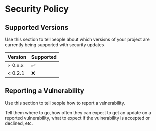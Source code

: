 # Security Policy

## Supported Versions

Use this section to tell people about which versions of your project are currently being supported with security updates.

| Version      | Supported          |
| ------------ | ------------------ |
| > 0.x.x      | :white_check_mark: |
| < 0.2.1      | :x:                |

## Reporting a Vulnerability

Use this section to tell people how to report a vulnerability.

Tell them where to go, how often they can expect to get an update on a reported vulnerability, what to expect if the vulnerability is accepted or declined, etc.

